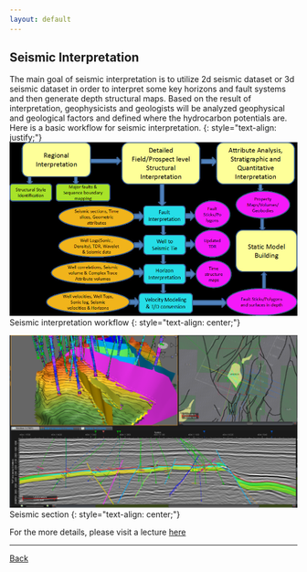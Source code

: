 ```yaml
---
layout: default
---
```


## Seismic Interpretation

The main goal of seismic interpretation is to utilize 2d seismic dataset or 3d seismic dataset in order to interpret some key horizons and fault systems and then generate depth structural maps. 
Based on the result of interpretation, geophysicists and geologists will be analyzed geophysical and geological factors and defined where the hydrocarbon potentials are. Here is a basic workflow for seismic interpretation.
{: style="text-align: justify;"}
![workflow](../assets/img/workflow.jpg)
Seismic interpretation workflow
{: style="text-align: center;"}

![seismicsection](../assets/img/Seismicsection.png)
 Seismic section
{: style="text-align: center;"}


For the more details, please visit a lecture [here](https://slideplayer.com/slide/703696/)
* * *
[Back](./upstream.html)
